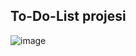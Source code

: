 ## To-Do-List projesi
![image](https://user-images.githubusercontent.com/114365301/198827291-92426a50-58a6-4927-b9f4-758872c8b20c.png)
